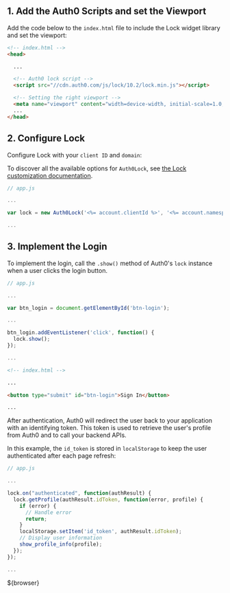 ## 1. Add the Auth0 Scripts and set the Viewport

Add the code below to the `index.html` file to include the Lock widget library and set the viewport:

```html
<!-- index.html -->
<head>

  ...

  <!-- Auth0 lock script -->
  <script src="//cdn.auth0.com/js/lock/10.2/lock.min.js"></script>

  <!-- Setting the right viewport -->
  <meta name="viewport" content="width=device-width, initial-scale=1.0, maximum-scale=1.0, user-scalable=no" />
  ...
</head>
```

## 2. Configure Lock

Configure Lock with your `client ID` and `domain`:

To discover all the available options for `Auth0Lock`, see [the Lock customization documentation](/libraries/lock/customization).

```js
// app.js

...

var lock = new Auth0Lock('<%= account.clientId %>', '<%= account.namespace %>');

...
```

## 3. Implement the Login

To implement the login, call the `.show()` method of Auth0's `lock` instance when a user clicks the login button.

```js
// app.js

...

var btn_login = document.getElementById('btn-login');

...

btn_login.addEventListener('click', function() {
  lock.show();
});

...
```

```html
<!-- index.html -->

...

<button type="submit" id="btn-login">Sign In</button>

...
```

After authentication, Auth0 will redirect the user back to your application with an identifying token. This token is used to retrieve the user's profile from Auth0 and to call your backend APIs.

In this example, the `id_token` is stored in `localStorage` to keep the user authenticated after each page refresh:

```js
// app.js

...

lock.on("authenticated", function(authResult) {
  lock.getProfile(authResult.idToken, function(error, profile) {
    if (error) {
      // Handle error
      return;
    }
    localStorage.setItem('id_token', authResult.idToken);
    // Display user information
    show_profile_info(profile);
  });
});

...
```

${browser}